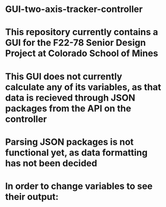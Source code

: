 # GUI-two-axis-tracker-controller

# This repository currently contains a GUI for the F22-78 Senior Design Project at Colorado School of Mines
# This GUI does not currently calculate any of its variables, as that data is recieved through JSON packages from the API on the controller
# Parsing JSON packages is not functional yet, as data formatting has not been decided

# In order to change variables to see their output:
